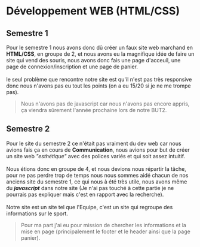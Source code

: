 # Développement WEB (HTML/CSS)

## Semestre 1
Pour le semestre 1 nous avons donc dû créer un faux site web marchand en **HTML/CSS**, en groupe de 2, et nous avons eu la magnifique idée de faire un site qui vend des souris, nous avons donc fais une page d'acceuil, une page de connexion/inscription et une page de panier.\
\
le seul problème que rencontre notre site est qu'il n'est pas très responsive donc nous n'avons pas eu tout les points (on a eu 15/20 si je ne me trompe pas).
> Nous n'avons pas de javascript car nous n'avons pas encore appris, ça viendra sûrement l'année prochaine lors de notre BUT2.

## Semestre 2
Pour le site du semestre 2 ce n'était pas vraiment du dev web car nous avions fais ça en cours de **Communication**, nous avions pour but de créer un site web *"esthétique"* avec des polices variés et qui soit assez intuitif.\
\
Nous étions donc en groupe de 4, et nous devions nous répartir la tâche, pour ne pas perdre trop de temps nous nous sommes aidé chacun de nos anciens site du semestre 1, ce qui nous à été très utile, nous avons même du ***javascript*** dans notre site (Je n'ai pas touché à cette partie je ne pourrais pas expliquer mais c'est en rapport avec la recherche).\
\
Notre site est un site tel que l'Equipe, c'est un site qui regroupe des informations sur le sport.
> Pour ma part j'ai eu pour mission de chercher les informations et la mise en page (principalement le footer et le header ainsi que la page panier).